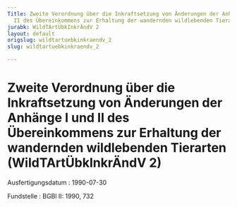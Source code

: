 ```yaml
---
Title: Zweite Verordnung über die Inkraftsetzung von Änderungen der Anhänge I und
  II des Übereinkommens zur Erhaltung der wandernden wildlebenden Tierarten
jurabk: WildTArtÜbkInkrÄndV 2
layout: default
origslug: wildtartuebkinkraendv_2
slug: wildtartuebkinkraendv_2

---
```


# Zweite Verordnung über die Inkraftsetzung von Änderungen der Anhänge I und II des Übereinkommens zur Erhaltung der wandernden wildlebenden Tierarten (WildTArtÜbkInkrÄndV 2)

Ausfertigungsdatum
:   1990-07-30

Fundstelle
:   BGBl II: 1990, 732

